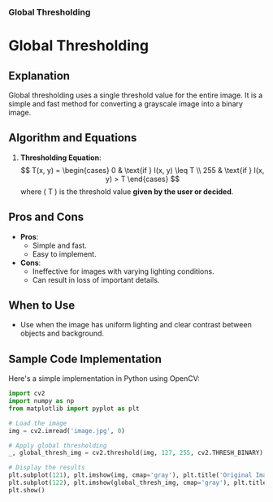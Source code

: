 
### Global Thresholding


# Global Thresholding

## Explanation
Global thresholding uses a single threshold value for the entire image. It is a simple and fast method for converting a grayscale image into a binary image.

## Algorithm and Equations
1. **Thresholding Equation**:
   $$
   T(x, y) = \begin{cases} 
   0 & \text{if } I(x, y) \leq T \\
   255 & \text{if } I(x, y) > T 
   \end{cases}
   $$
   where \( T \) is the threshold value **given by the user or decided**.

## Pros and Cons
- **Pros**:
  - Simple and fast.
  - Easy to implement.
- **Cons**:
  - Ineffective for images with varying lighting conditions.
  - Can result in loss of important details.

## When to Use
- Use when the image has uniform lighting and clear contrast between objects and background.

## Sample Code Implementation

Here's a simple implementation in Python using OpenCV:

```python
import cv2
import numpy as np
from matplotlib import pyplot as plt

# Load the image
img = cv2.imread('image.jpg', 0)

# Apply global thresholding
_, global_thresh_img = cv2.threshold(img, 127, 255, cv2.THRESH_BINARY)

# Display the results
plt.subplot(121), plt.imshow(img, cmap='gray'), plt.title('Original Image')
plt.subplot(122), plt.imshow(global_thresh_img, cmap='gray'), plt.title('Global Thresholding')
plt.show()
